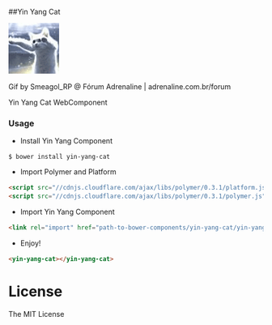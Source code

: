 ##Yin Yang Cat

![Yin Yang Cat](https://raw.githubusercontent.com/AgtLucas/yin-yang-cat/master/img/yin-yang.gif)

Gif by Smeagol_RP @ Fórum Adrenaline | adrenaline.com.br/forum

Yin Yang Cat WebComponent


### Usage

* Install Yin Yang Component

```
$ bower install yin-yang-cat
```

* Import Polymer and Platform

```html
<script src="//cdnjs.cloudflare.com/ajax/libs/polymer/0.3.1/platform.js"></script>
<script src="//cdnjs.cloudflare.com/ajax/libs/polymer/0.3.1/polymer.js"></script>
```

* Import Yin Yang Component

```html
<link rel="import" href="path-to-bower-components/yin-yang-cat/yin-yang-cat.html">
```

* Enjoy!

```html
<yin-yang-cat></yin-yang-cat>
```

# License

The MIT License